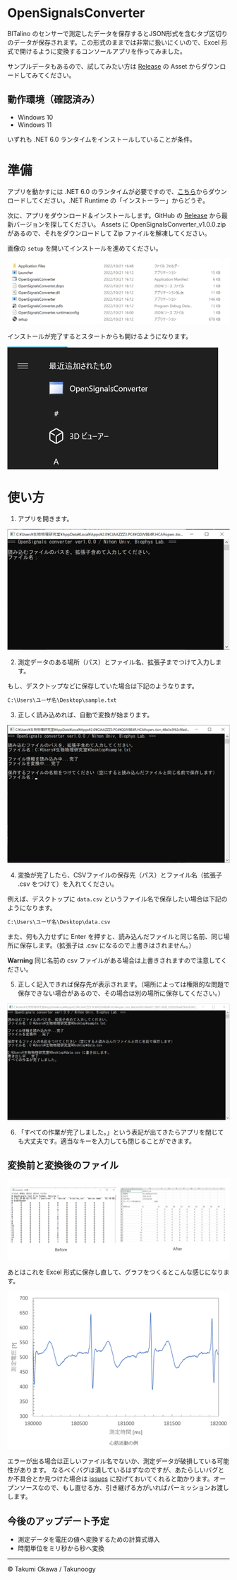 # OpenSignalsConverter
BITalino のセンサーで測定したデータを保存するとJSON形式を含むタブ区切りのデータが保存されます。この形式のままでは非常に扱いにくいので、Excel 形式で開けるように変換するコンソールアプリを作ってみました。

サンプルデータもあるので、試してみたい方は [Release](https://github.com/takunology/OpenSignalsConverter/releases) の Asset からダウンロードしてみてください。

## 動作環境（確認済み）

- Windows 10
- Windows 11

いずれも .NET 6.0 ランタイムをインストールしていることが条件。

# 準備
アプリを動かすには .NET 6.0 のランタイムが必要ですので、[こちら](https://dotnet.microsoft.com/ja-jp/download/dotnet/6.0)からダウンロードしてください。.NET Runtime の「インストーラー」からどうぞ。

次に、アプリをダウンロード＆インストールします。GitHub の [Release](https://github.com/takunology/OpenSignalsConverter/releases) から最新バージョンを探してください。 Assets に OpenSignalsConverter_v1.0.0.zip があるので、それをダウンロードして Zip ファイルを解凍してください。

画像の `setup` を開いてインストールを進めてください。

![](images/01.png)

インストールが完了するとスタートからも開けるようになります。

![](images/02.png)

# 使い方
1. アプリを開きます。

![](images/03.png)

2. 測定データのある場所（パス）とファイル名、拡張子までつけて入力します。

もし、デスクトップなどに保存していた場合は下記のようなります。

```txt
C:\Users\ユーザ名\Desktop\sample.txt
```

3. 正しく読み込めれば、自動で変換が始まります。

![](images/04.png)

4. 変換が完了したら、CSVファイルの保存先（パス）とファイル名（拡張子 .csv をつけて）を入れてください。

例えば、デスクトップに `data.csv` というファイル名で保存したい場合は下記のようになります。

```txt
C:\Users\ユーザ名\Desktop\data.csv
```

また、何も入力せずに Enter を押すと、読み込んだファイルと同じ名前、同じ場所に保存します。（拡張子は .csv になるので上書きはされません。）

**Warning**
同じ名前の csv ファイルがある場合は上書きされますので注意してください。

5. 正しく記入できれば保存先が表示されます。（場所によっては権限的な問題で保存できない場合があるので、その場合は別の場所に保存してください。）

![](images/05.png)

6. 「すべての作業が完了しました。」という表記が出てきたらアプリを閉じても大丈夫です。適当なキーを入力しても閉じることができます。

## 変換前と変換後のファイル

![](images/06.png)

あとはこれを Excel 形式に保存し直して、グラフをつくるとこんな感じになります。

![](images/07.png)

エラーが出る場合は正しいファイル名でないか、測定データが破損している可能性があります。
なるべくバグは潰しているはずなのですが、あたらしいバグとか不具合とか見つけた場合は [issues](https://github.com/takunology/OpenSignalsConverter/issues) に投げておいてくれると助かります。オープンソースなので、もし直せる方、引き継げる方がいればパーミッションお渡しします。

## 今後のアップデート予定

- 測定データを電圧の値へ変換するための計算式導入
- 時間単位をミリ秒から秒へ変換

---

© Takumi Okawa / Takunoogy